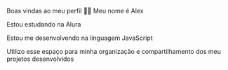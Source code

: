 Boas vindas ao meu perfil 💙💙
Meu nome é Alex

Estou estudando na Alura

Estou me desenvolvendo na linguagem JavaScript

Utilizo esse espaço para minha organização e compartilhamento dos meu projetos desenvolvidos

